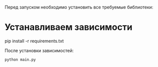 Перед запуском необходимо установить все требуемые библиотеки:
# Устанавливаем зависимости
pip install -r requirements.txt

После установки зависимостей:

```bash
python main.py
```
